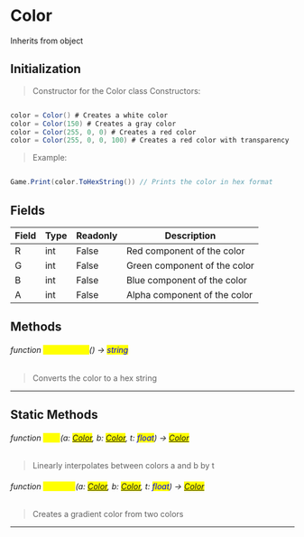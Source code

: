 # Color
Inherits from object
## Initialization
> Constructor for the Color class
> Constructors:
```csharp

color = Color() # Creates a white color
color = Color(150) # Creates a gray color
color = Color(255, 0, 0) # Creates a red color
color = Color(255, 0, 0, 100) # Creates a red color with transparency
```
> Example:
```csharp

Game.Print(color.ToHexString()) // Prints the color in hex format
```
## Fields
|Field|Type|Readonly|Description|
|---|---|---|---|
|R|int|False|Red component of the color|
|G|int|False|Green component of the color|
|B|int|False|Blue component of the color|
|A|int|False|Alpha component of the color|
## Methods
###### function <mark style="color:yellow;">ToHexString</mark>() → <mark style="color:blue;">string</mark>
> Converts the color to a hex string


---

## Static Methods
###### function <mark style="color:yellow;">Lerp</mark>(a: <mark style="color:blue;">[Color](../objects/Color.md)</mark>, b: <mark style="color:blue;">[Color](../objects/Color.md)</mark>, t: <mark style="color:blue;">float</mark>) → <mark style="color:blue;">[Color](../objects/Color.md)</mark>
> Linearly interpolates between colors a and b by t

###### function <mark style="color:yellow;">Gradient</mark>(a: <mark style="color:blue;">[Color](../objects/Color.md)</mark>, b: <mark style="color:blue;">[Color](../objects/Color.md)</mark>, t: <mark style="color:blue;">float</mark>) → <mark style="color:blue;">[Color](../objects/Color.md)</mark>
> Creates a gradient color from two colors


---

